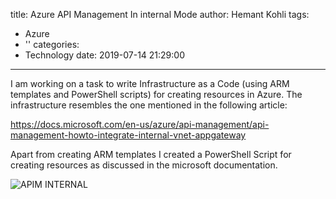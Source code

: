 title: Azure API Management In internal Mode
author: Hemant Kohli
tags:
  - Azure
  - ''
categories:
  - Technology
date: 2019-07-14 21:29:00
---
I am working on a task to write Infrastructure as a Code (using ARM templates and PowerShell scripts) for creating resources in Azure. The infrastructure resembles the one mentioned in the following article: 

https://docs.microsoft.com/en-us/azure/api-management/api-management-howto-integrate-internal-vnet-appgateway 

Apart from creating ARM templates I created a PowerShell Script for creating resources as discussed in the microsoft documentation. 


![APIM INTERNAL](/images/pasted-1.png)

